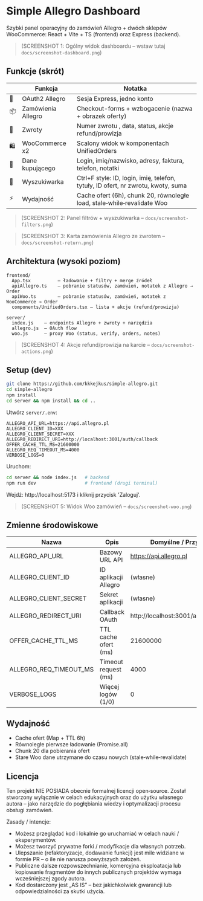 # Simple Allegro Dashboard

Szybki panel operacyjny do zamówień Allegro + dwóch sklepów WooCommerce: React + Vite + TS (frontend) oraz Express (backend).

> (SCREENSHOT 1: Ogólny widok dashboardu – wstaw tutaj `docs/screenshot-dashboard.png`)

## Funkcje (skrót)
| | Funkcja | Notatka |
|---|--------|---------|
| 🔐 | OAuth2 Allegro | Sesja Express, jedno konto |
| 📦 | Zamówienia Allegro | Checkout-forms + wzbogacenie (nazwa + obrazek oferty) |
| 🔁 | Zwroty | Numer zwrotu , data, status, akcje refund/prowizja |
| 🛍 | WooCommerce x2 | Scalony widok w komponentach UnifiedOrders |
| 👤 | Dane kupującego | Login, imię/nazwisko, adresy, faktura, telefon, notatki |
| 🔎 | Wyszukiwarka | Ctrl+F style: ID, login, imię, telefon, tytuły, ID ofert, nr zwrotu, kwoty, suma |
| ⚡ | Wydajność | Cache ofert (6h), chunk 20, równoległe load, stale‑while‑revalidate Woo |

> (SCREENSHOT 2: Panel filtrów + wyszukiwarka – `docs/screenshot-filters.png`)

> (SCREENSHOT 3: Karta zamówienia Allegro ze zwrotem – `docs/screenshot-return.png`)

## Architektura (wysoki poziom)
```
frontend/
  App.tsx          – ładowanie + filtry + merge źródeł
  apiAllegro.ts    – pobranie statusów, zamówień, notatek z Allegro → Order
  apiWoo.ts        – pobranie statusów, zamówień, notatek z WooCommerce → Order
  components/UnifiedOrders.tsx – lista + akcje (refund/prowizja)

server/
  index.js    – endpoints Allegro + zwroty + narzędzia
  allegro.js  – OAuth flow
  woo.js      – proxy Woo (status, verify, orders, notes)
```

> (SCREENSHOT 4: Akcje refund/prowizja na karcie – `docs/screenshot-actions.png`)

## Setup (dev)
```bash
git clone https://github.com/kkkejkus/simple-allegro.git
cd simple-allegro
npm install
cd server && npm install && cd ..
```
Utwórz `server/.env`:
```
ALLEGRO_API_URL=https://api.allegro.pl
ALLEGRO_CLIENT_ID=XXX
ALLEGRO_CLIENT_SECRET=XXX
ALLEGRO_REDIRECT_URI=http://localhost:3001/auth/callback
OFFER_CACHE_TTL_MS=21600000
ALLEGRO_REQ_TIMEOUT_MS=4000
VERBOSE_LOGS=0
```
Uruchom:
```bash
cd server && node index.js   # backend
npm run dev                  # frontend (drugi terminal)
```
Wejdź: http://localhost:5173 i kliknij przycisk 'Zaloguj'.

> (SCREENSHOT 5: Widok Woo zamówień – `docs/screenshot-woo.png`)

## Zmienne środowiskowe
| Nazwa | Opis | Domyślne / Przykład |
|-------|------|---------------------|
| ALLEGRO_API_URL | Bazowy URL API | https://api.allegro.pl |
| ALLEGRO_CLIENT_ID | ID aplikacji Allegro | (własne) |
| ALLEGRO_CLIENT_SECRET | Sekret aplikacji | (własne) |
| ALLEGRO_REDIRECT_URI | Callback OAuth | http://localhost:3001/auth/callback |
| OFFER_CACHE_TTL_MS | TTL cache ofert (ms) | 21600000 |
| ALLEGRO_REQ_TIMEOUT_MS | Timeout request (ms) | 4000 |
| VERBOSE_LOGS | Więcej logów (1/0) | 0 |

## Wydajność
- Cache ofert (Map + TTL 6h)
- Równoległe pierwsze ładowanie (Promise.all)
- Chunk 20 dla pobierania ofert
- Stare Woo dane utrzymane do czasu nowych (stale‑while‑revalidate)

## Licencja
Ten projekt NIE POSIADA obecnie formalnej licencji open‑source. Został stworzony wyłącznie w celach edukacyjnych oraz do użytku własnego autora – jako narzędzie do pogłębiania wiedzy i optymalizacji procesu obsługi zamówień.

Zasady / intencje:
- Możesz przeglądać kod i lokalnie go uruchamiać w celach nauki / eksperymentów.
- Możesz tworzyć prywatne forki / modyfikacje dla własnych potrzeb.
- Ulepszanie (refaktoryzacje, dodawanie funkcji) jest mile widziane w formie PR – o ile nie narusza powyższych założeń.
- Publiczne dalsze rozpowszechnianie, komercyjna eksploatacja lub kopiowanie fragmentów do innych publicznych projektów wymaga wcześniejszej zgody autora.
- Kod dostarczony jest „AS IS” – bez jakichkolwiek gwarancji lub odpowiedzialności za skutki użycia.
